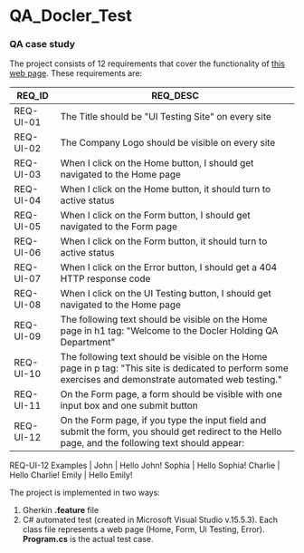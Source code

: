 # QA_Docler_Test
### QA case study

The project consists of 12 requirements that cover the functionality of [this web page](http://uitest.duodecadits.com).
These requirements are:

REQ_ID    | REQ_DESC
----------|----------
REQ-UI-01 | The Title should be "UI Testing Site" on every site
REQ-UI-02 | The Company Logo should be visible on every site
REQ-UI-03 | When I click on the Home button, I should get navigated to the Home page
REQ-UI-04 | When I click on the Home button, it should turn to active status						
REQ-UI-05 | When I click on the Form button, I should get navigated to the Form page
REQ-UI-06 | When I click on the Form button, it should turn to active status						
REQ-UI-07 | When I click on the Error button, I should get a 404 HTTP response code
REQ-UI-08 | When I click on the UI Testing button, I should get navigated to the Home page
REQ-UI-09 | The following text should be visible on the Home page in h1 tag: "Welcome to the Docler Holding QA Department"
REQ-UI-10 | The following text should be visible on the Home page in p tag: "This site is dedicated to perform some exercises and demonstrate automated web testing."
REQ-UI-11 | On the Form page, a form should be visible with one input box and one submit button
REQ-UI-12 | On the Form page, if you type <value> the input field and submit the form, you should get redirect to the Hello page, and the following text should appear: <result>
  
REQ-UI-12 Examples
<value>   |   <result>
John      |   Hello John!
Sophia    |   Hello Sophia!
Charlie   |   Hello Charlie!
Emily     |   Hello Emily!


The project is implemented in two ways:
1. Gherkin **.feature** file 
2. C# automated test (created in Microsoft Visual Studio v.15.5.3). Each class file represents a web page (Home, Form, Ui Testing, Error). **Program.cs** is the actual test case.
